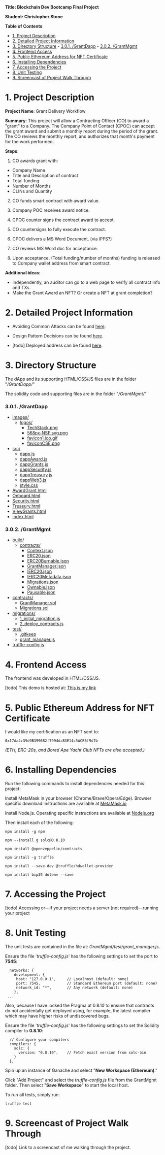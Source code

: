 
**Title: Blockchain Dev Bootcamp Final Project**

**Student: Christopher Stone**

**Table of Contents**

- [1. Project Description](#1-project-description)
- [2. Detailed Project Information](#2-detailed-project-information)
- [3. Directory Structure](#3-directory-structure)
		- [3.0.1. /GrantDapp](#301-grantdapp)
		- [3.0.2. /GrantMgmt](#302-grantmgmt)
- [4. Frontend Access](#4-frontend-access)
- [5. Public Ethereum Address for NFT Certificate](#5-public-ethereum-address-for-nft-certificate)
- [6. Installing Dependencies](#6-installing-dependencies)
- [7. Accessing the Project](#7-accessing-the-project)
- [8. Unit Testing](#8-unit-testing)
- [9. Screencast of Project Walk Through](#9-screencast-of-project-walk-through)

# 1. Project Description

**Project Name**: Grant Delivery Workflow

**Summary**: This project will allow a Contracting Officer (CO) to award a "grant" to a Company. The Company Point of Contact (CPOC) can accept the grant award and submit a monthly report during the period of the grant. The CO reviews the monthly report, and authorizes that month's payment for the work performed.

**Steps**:

1. CO awards grant with:

- Company Name
- Title and Description of contract
- Total funding
- Number of Months
- CLINs and Quantity

2. CO funds smart contract with award value.

3. Company POC receives award notice.

4. CPOC counter signs the contract award to accept.

5. CO countersigns to fully execute the contract.

6. CPOC delivers a MS Word Document. (via IPFS?)

7. CO reviews MS Word doc for acceptance.

8. Upon acceptance, (Total funding/number of months) funding is released to Company wallet address from smart contract.

**Additional ideas**:

- Independently, an auditor can go to a web page to verify all contract info and TXs.
- Make the Grant Award an NFT? Or create a NFT at grant completion?

# 2. Detailed Project Information

- Avoiding Common Attacks can be found [here](avoiding_common_attacks.md).

- Design Pattern Decisions can be found [here](design_pattern_decisions.md).

- [todo] Deployed address can be found [here](deployed_address.txt).

# 3. Directory Structure

The dApp  and its supporting HTML/CSS/JS files are in the folder "*/GrantDapp/*"

The solidity code and supporting files are in the folder "*/GrantMgmt/*"

### 3.0.1. /GrantDapp

- [images/](./GrantDapp/images)
  - [logos/](./GrantDapp/images/logos)
    - [TechStack.png](./GrantDapp/images/logos/TechStack.png)
    - [568px-NSF.svg.png](./GrantDapp/images/568px-NSF.svg.png)
    - [favicon1.ico.gif](./GrantDapp/images/favicon1.ico.gif)
    - [faviconCSE.png](./GrantDapp/images/faviconCSE.png)
- [src/](./GrantDapp/src)
  - [dapp.js](./GrantDapp/src/dapp.js)
  - [dappAward.js](./GrantDapp/src/dappAward.js)
  - [dappGrants.js](./GrantDapp/src/dappGrants.js)
  - [dappSecurity.js](./GrantDapp/src/dappSecurity.js)
  - [dappTreasury.js](./GrantDapp/src/dappTreasury.js)
  - [dappWeb3.js](./GrantDapp/src/dappWeb3.js)
  - [style.css](./GrantDapp/src/style.css)
- [AwardGrant.html](./GrantDapp/AwardGrant.html)
- [Onboard.html](./GrantDapp/Onboard.html)
- [Security.html](./GrantDapp/Security.html)
- [Treasury.html](./GrantDapp/Treasury.html)
- [ViewGrants.html](./GrantDapp/ViewGrants.html)
- [index.html](./GrantDapp/index.html)

### 3.0.2. /GrantMgmt

- [build/](./GrantMgmt/build)
  - [contracts/](./GrantMgmt/build/contracts)
    - [Context.json](./GrantMgmt/build/contracts/Context.json)
    - [ERC20.json](./GrantMgmt/build/contracts/ERC20.json)
    - [ERC20Burnable.json](./GrantMgmt/build/contracts/ERC20Burnable.json)
    - [GrantManager.json](./GrantMgmt/build/contracts/GrantManager.json)
    - [IERC20.json](./GrantMgmt/build/contracts/IERC20.json)
    - [IERC20Metadata.json](./GrantMgmt/build/contracts/IERC20Metadata.json)
    - [Migrations.json](./GrantMgmt/build/contracts/Migrations.json)
    - [Ownable.json](./GrantMgmt/build/contracts/Ownable.json)
    - [Pausable.json](./GrantMgmt/build/contracts/Pausable.json)
- [contracts/](./GrantMgmt/contracts)
  - [GrantManager.sol](./GrantMgmt/contracts/GrantManager.sol)
  - [Migrations.sol](./GrantMgmt/contracts/Migrations.sol)
- [migrations/](./GrantMgmt/migrations)
  - [1_initial_migration.js](./GrantMgmt/migrations/1_initial_migration.js)
  - [2_deploy_contracts.js](./GrantMgmt/migrations/2_deploy_contracts.js)
- [test/](./GrantMgmt/test)
  - [.gitkeep](./GrantMgmt/test/.gitkeep)
  - [grant_manager.js](./GrantMgmt/test/grant_manager.js)
- [truffle-config.js](./GrantMgmt/truffle-config.js)

# 4. Frontend Access

The frontend was developed in HTML/CSS/JS.

[todo] This demo is hosted at: [This is my link](https://www.example.com)

# 5. Public Ethereum Address for NFT Certificate

I would like my certification as an NFT sent to:

```
0x17Aa4c39d9B3996B2f7994da83E14c5ACB5f9d7b
```

*(ETH, ERC-20s, and Bored Ape Yacht Club NFTs are also accepted.)*

# 6. Installing Dependencies

Run the following commands to install dependencies needed for this project:

Install MetaMask in your browser (Chrome/Brave/Opera/Edge). Browser specific download instructions are available at [MetaMask.io](https://metamask.io/download.html)

Install Node.js. Operating specific instructions are available at
[Nodejs.org](https://nodejs.org/en/download/package-manager/)

Then install each of the following:

```
npm install -g npm
```

```
npm --install g solc@0.8.10
```

```
npm install @openzeppelin/contracts
```

```
npm install -g truffle
```

```
npm install --save-dev @truffle/hdwallet-provider
```

```
npm install bip39 dotenv --save
```

# 7. Accessing the Project

   [todo] Accessing or—if your project needs a server (not required)—running your project

# 8. Unit Testing

The unit tests are contained in the file at: *GrantMgmt/test/grant_manager.js*.

Ensure the file '*truffle-config.js*' has the following settings to set the port to **7545**:

```
  networks: {
    development: {
     host: "127.0.0.1",     // Localhost (default: none)
     port: 7545,            // Standard Ethereum port (default: none)
     network_id: "*",       // Any network (default: none)
    },
 ...
```

Also, because I have locked the Pragma at 0.8.10 to ensure that contracts do not accidentally get deployed using, for example, the latest compiler which may have higher risks of undiscovered bugs.

Ensure the file '*truffle-config.js*' has the following settings to set the Solidity compiler to **0.8.10**:

```
  // Configure your compilers
  compilers: {
    solc: {
      version: "0.8.10",    // Fetch exact version from solc-bin 
    }
  },
```

Spin up an instance of Ganache and select "**New Workspace (Ethereum)**."

Click "Add Project" and select the *truffle-config.js* file from the GrantMgmt folder. Then select "**Save Workspace**" to start the local host.

To run all tests, simply run:

```
truffle test
```

# 9. Screencast of Project Walk Through

[todo] Link to a screencast of me walking through the project.
